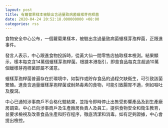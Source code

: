```yaml
---
layout: post
title: 有蘿蔔果樣本被驗出含過量致病菌蠟樣芽孢桿菌　
date: 2020-04-24 20:52:18.000000000 +08:00
categories: rss
---
```


食物安全中心公布，一個蘿蔔果樣本，被驗出含過量致病菌蠟樣芽孢桿菌，正跟進事件。

發言人表示，中心跟進食物投訴時，從黃大仙一間零售店抽取樣本檢測。結果顯示，樣本每克含14萬個蠟樣芽孢桿菌。根據本港指引，即食食品每克含超過10萬個蠟樣芽孢桿菌即屬不滿意。

蠟樣芽孢桿菌普遍存在於環境中，如製作或貯存食品的過程欠缺衛生，可引致該菌繁殖。進食含過量蠟樣芽孢桿菌或耐熱毒素的食物，可能引致腸胃不適，例如嘔吐及腹瀉。

中心已通知涉事商戶不合格化驗結果，並指令即時停止出售受影響產品及到生產廠房調查。中心已向涉事商戶及生產廠房負責人及員工，提供食物安全和衛生教育，並要求檢視及改善食品生產和貯存程序，徹底清潔和消毒。如有足夠證據，中心會提出檢控。
